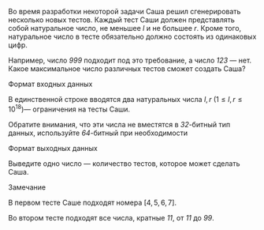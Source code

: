 Во время разработки некоторой задачи Саша решил сгенерировать несколько новых тестов. Каждый тест Саши должен представлять собой натуральное число, не меньшее *l* и не большее *r*. Кроме того, натуральное число в тесте обязательно должно состоять из одинаковых цифр.

Например, число *999* подходит под это требование, а число *123* — нет. Какое максимальное число различных тестов сможет создать Саша?



Формат входных данных 

В единственной строке вводятся два натуральных числа $l,r$  $(1 \leq l,r \leq 10^{18})$— ограничения на тесты Саши.

Обратите внимания, что эти числа не вместятся в *32*-битный тип данных, используйте *64*-битный при необходимости



Формат выходных данных

Выведите одно число — количество тестов, которое может сделать Саша.



Замечание

В первом тесте Саше подходят номера $[4,5,6,7]$.

Во втором тесте подходят все числа, кратные *11*, от *11* до *99*.
